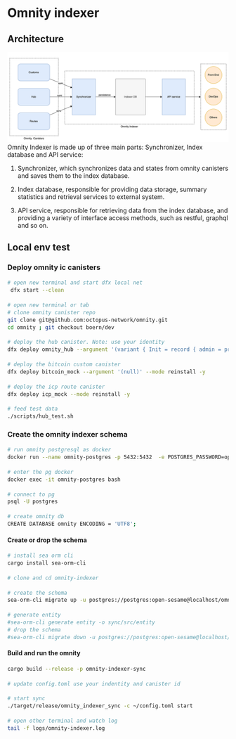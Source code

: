 

# Omnity indexer

## Architecture
![alt text](./assets/architecture.png)  
Omnity Indexer is made up of three main parts: Synchronizer, Index database and API service: 
 
1. Synchronizer, which synchronizes data and states from omnity canisters and saves them to the index database. 
 
2. Index database, responsible for providing data storage, summary statistics and retrieval services to external system. 
 
3. API service, responsible for retrieving data from the index database, and providing a variety of interface access methods, such as restful, graphql and so on. 

## Local env test

### Deploy omnity ic canisters
```bash
# open new terminal and start dfx local net
 dfx start --clean

# open new terminal or tab
# clone omnity canister repo
git clone git@github.com:octopus-network/omnity.git
cd omnity ; git checkout boern/dev

# deploy the hub canister. Note: use your identity
dfx deploy omnity_hub --argument '(variant { Init = record { admin = principal "rv3oc-smtnf-i2ert-ryxod-7uj7v-j7z3q-qfa5c-bhz35-szt3n-k3zks-fqe"} })' --mode reinstall --yes

# deploy the bitcoin custom canister
dfx deploy bitcoin_mock --argument '(null)' --mode reinstall -y

# deploy the icp route canister
dfx deploy icp_mock --mode reinstall -y

# feed test data
./scripts/hub_test.sh

```
### Create the omnity indexer schema 
```bash
# run omnity postgresql as docker 
docker run --name omnity-postgres -p 5432:5432  -e POSTGRES_PASSWORD=open-sesame -d postgres:12

# enter the pg docker 
docker exec -it omnity-postgres bash

# connect to pg 
psql -U postgres

# create omnity db
CREATE DATABASE omnity ENCODING = 'UTF8';
```

#### Create or drop the schema
```bash
# install sea orm cli
cargo install sea-orm-cli

# clone and cd omnity-indexer 

# create the schema
sea-orm-cli migrate up -u postgres://postgres:open-sesame@localhost/omnity

# generate entity
#sea-orm-cli generate entity -o sync/src/entity
# drop the schema
#sea-orm-cli migrate down -u postgres://postgres:open-sesame@localhost/omnity

```

#### Build and run the omnity 

```bash
cargo build --release -p omnity-indexer-sync

# update config.toml use your indentity and canister id

# start sync
./target/release/omnity_indexer_sync -c ~/config.toml start

# open other terminal and watch log
tail -f logs/omnity-indexer.log
```
